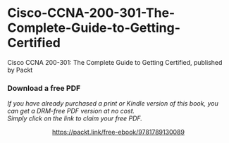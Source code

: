# Cisco-CCNA-200-301-The-Complete-Guide-to-Getting-Certified
Cisco CCNA 200-301: The Complete Guide to Getting Certified, published by Packt
### Download a free PDF

 <i>If you have already purchased a print or Kindle version of this book, you can get a DRM-free PDF version at no cost.<br>Simply click on the link to claim your free PDF.</i>
<p align="center"> <a href="https://packt.link/free-ebook/9781789130089">https://packt.link/free-ebook/9781789130089 </a> </p>
